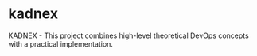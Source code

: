 # kadnex
KADNEX - This project combines high-level theoretical DevOps concepts with a practical implementation.
